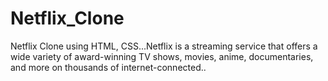# Netflix_Clone
Netflix Clone using HTML, CSS...Netflix is a streaming service that offers a wide variety of award-winning TV shows, movies, anime, documentaries, and more on thousands of internet-connected..
